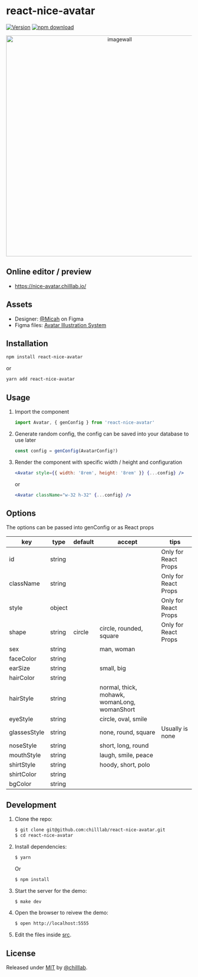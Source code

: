 # react-nice-avatar

[![Version](http://img.shields.io/npm/v/react-nice-avatar.svg)](https://www.npmjs.org/package/react-nice-avatar)
[![npm download][download-image]][download-url]

[download-image]: https://img.shields.io/npm/dm/react-nice-avatar.svg?style=flat-square
[download-url]: https://npmjs.org/package/react-nice-avatar

<div align="center">
    <a href="https://nice-avatar.chilllab.io/">
        <img src="https://user-images.githubusercontent.com/5305874/120076504-68e15980-c0d8-11eb-896c-3824b5eb05bb.png" 
             width="600" alt="imagewall" />
    </a>
</div>

## Online editor / preview

- https://nice-avatar.chilllab.io/

## Assets

- Designer: [@Micah](https://www.figma.com/@Micah) on Figma
- Figma files: [Avatar Illustration System](https://www.figma.com/community/file/829741575478342595)

## Installation

```sh
npm install react-nice-avatar
```

or

```sh
yarn add react-nice-avatar
```

## Usage

1. Import the component
    ```js
    import Avatar, { genConfig } from 'react-nice-avatar'
    ```
2. Generate random config, the config can be saved into your database to use later
    ```js
    const config = genConfig(AvatarConfig?)
    ```
3. Render the component with specific width / height and configuration
    ```jsx
    <Avatar style={{ width: '8rem', height: '8rem' }} {...config} />
    ```
    or
    ```jsx
    <Avatar className="w-32 h-32" {...config} />
    ```

## Options

The options can be passed into genConfig or as React props

|key|type|default|accept|tips
|---|---|---|---|---|
|id|string| | | Only for React Props
|className|string| | | Only for React Props
|style|object| | | Only for React Props
|shape|string|circle|circle, rounded, square| Only for React Props
|sex| string | | man, woman
|faceColor| string |
|earSize| string | | small, big
|hairColor| string |
|hairStyle| string | | normal, thick, mohawk, womanLong, womanShort
|eyeStyle| string | | circle, oval, smile
|glassesStyle| string | | none, round, square | Usually is none
|noseStyle| string | | short, long, round
|mouthStyle| string | | laugh, smile, peace
|shirtStyle| string | | hoody, short, polo
|shirtColor| string |
|bgColor| string |

## Development

1. Clone the repo:
    ```sh
    $ git clone git@github.com:chilllab/react-nice-avatar.git
    $ cd react-nice-avatar
    ```
2. Install dependencies:
    ```sh
    $ yarn
    ```
    Or
    ```sh
    $ npm install
    ```
3. Start the server for the demo:
    ```sh
    $ make dev
    ```
5. Open the browser to reivew the demo:
    ```sh
    $ open http://localhost:5555
    ```
7. Edit the files inside [src](/src).

## License

Released under [MIT](/LICENSE) by [@chilllab](https://github.com/chilllab).
